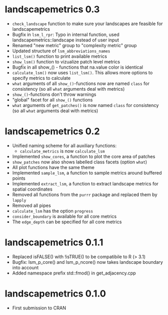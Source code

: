 # landscapemetrics 0.3
- `check_landscape` function to make sure your landscapes are feasible for landscapemetrics
- Bugfix in `lsm_l_rpr`: Typo in internal function, used landscapemetrics::landscape instead of user input
- Renamed "new metric" group to "complexity metric" group
- Updated structure of `lsm_abbreviations_names`
- `list_lsm()` function to print available metrics
- `show_lsm()` function to vizualize patch level metrics
- Bugfix in all show_() - functions that na.value color is identical
- `calculate_lsm()` now uses `list_lsm()`. This allows more options to specify metrics to calculate
- `what` arguments of all `show_()`-functions now are named `class` for consistency (so all `what` arguments deal with metrics)
- `show_()`-functions don't throw warnings
- "global" facet for all `show_()` functions
- `what` arguments of `get_patches()` is now named `class` for consistency (so all `what` arguments deal with metrics)

# landscapemetrics 0.2
* Unified naming scheme for all auxiliary functions:
    * `calculate_metrics` is now `calculate_lsm`
* Implemented `show_cores`, a function to plot the core area of patches
* `show_patches` now also shows labelled class facets (option `what`)
* All plot functions have the same theme
* Implemented `sample_lsm`, a function to sample metrics around buffered points
* Implemented `extract_lsm`, a function to extract landscape metrics for spatial coordinates
* Removed all functions from the `purrr` package and replaced them by `lapply`
* Removed all pipes
* `calculate_lsm` has the option `progress`
* `consider_boundary` is available for all core metrics
* The `edge_depth` can be specified for all core metrics

# landscapemetrics 0.1.1
* Replaced isFALSE() with !isTRUE() to be compatibile to R (> 3.1)
* Bugfix: lsm_p_core() and lsm_p_ncore() now takes landscape boundary into account
* Added namespace prefix std::fmod() in get_adjacency.cpp

# landscapemetrics 0.1.0
* First submission to CRAN
